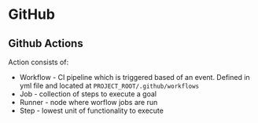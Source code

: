 # GitHub
## Github Actions
Action consists of:
- Workflow - CI pipeline which is triggered based of an event. Defined in yml file and located at `PROJECT_ROOT/.github/workflows`
- Job - collection of steps to execute a goal
- Runner - node where worflow jobs are run
- Step - lowest unit of functionality to execute
